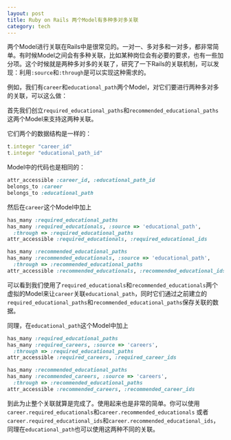 ```yaml
---
layout: post
title: Ruby on Rails 两个Model有多种多对多关联
category: tech
---
```

两个Model进行关联在Rails中是很常见的。一对一、多对多和一对多，都非常简单。有时候Model之间会有多种关联，比如某种岗位会有必要的要求，也有一些加分项。这个时候就是两种多对多的关联了，研究了一下Rails的关联机制，可以发现：利用`:source`和`:through`是可以实现这种需求的。

例如，我们有`career`和`educational_path`两个Model，对它们要进行两种多对多的关联，可以这么做：

首先我们创立`required_educational_paths`和`recommended_educational_paths`这两个Model来支持这两种关联。

它们两个的数据结构是一样的：

```ruby
t.integer "career_id"
t.integer "educational_path_id"
```

Model中的代码也是相同的：

```ruby
attr_accessible :career_id, :educational_path_id
belongs_to :career
belongs_to :educational_path
```

然后在`career`这个Model中加上

```ruby
has_many :required_educational_paths
has_many :required_educationals, :source => 'educational_path', 
  :through => :required_educational_paths
attr_accessible :required_educationals, :required_educational_ids

has_many :recommended_educational_paths
has_many :recommended_educationals, :source => 'educational_path', 
  :through => :recommended_educational_paths
attr_accessible :recommended_educationals, :recommended_educational_ids
```

可以看到我们使用了`required_educationals`和`recommended_educationals`两个虚拟的Model来让`career`关联`educational_path`，同时它们通过之前建立的`required_educational_paths`和`recommended_educational_paths`保存关联的数据。

同理，在`educational_path`这个Model中加上

```ruby
has_many :required_educational_paths
has_many :required_careers, :source => 'careers', 
  :through => :required_educational_paths
attr_accessible :required_careers, :required_career_ids

has_many :recommended_educational_paths
has_many :recommended_careers, :source => 'careers', 
  :through => :recommended_educational_paths
attr_accessible :recommended_careers, :recommended_career_ids
```

到此为止整个关联就算是完成了。使用起来也是非常的简单。你可以使用`career.required_educationals`和`career.recommended_educationals` 或者 `career.required_educational_ids`和`career.recommended_educational_ids`，同理在`educational_path`也可以使用这两种不同的关联。